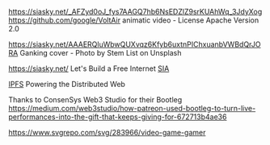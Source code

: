 https://siasky.net/_AFZyd0oJ_fys7AAGQ7hb6NsEDZlZ9srKUAhWq_3JdyXog
https://github.com/google/VoltAir
animatic video - 
License Apache Version 2.0

https://siasky.net/AAAERQluWbwQUXvqz6Kfyb6uxtnPIChxuanbVWBdQrJORA
Ganking cover - Photo by Stem List on Unsplash

https://siasky.net/
Let's Build a Free Internet
[SIA](https://sia.tech/)

[IPFS](https://ipfs.io/)
Powering the Distributed Web

Thanks to ConsenSys Web3 Studio for their Bootleg 
https://medium.com/web3studio/how-patreon-used-bootleg-to-turn-live-performances-into-the-gift-that-keeps-giving-for-672713b4ae36

https://www.svgrepo.com/svg/283966/video-game-gamer